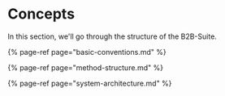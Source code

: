 # Concepts

In this section, we'll go through the structure of the B2B-Suite.

{% page-ref page="basic-conventions.md" %}

{% page-ref page="method-structure.md" %}

{% page-ref page="system-architecture.md" %}
